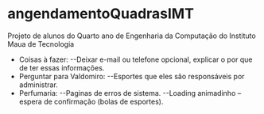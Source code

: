 # angendamentoQuadrasIMT
Projeto de alunos do Quarto ano de Engenharia da Computação do Instituto Maua de Tecnologia

- Coisas à fazer:
--Deixar e-mail ou telefone opcional, explicar o por que de ter essas informações.
- Perguntar para Valdomiro:
--Esportes que eles são responsáveis por administrar.
- Perfumaria:
--Paginas de erros de sistema.
--Loading animadinho – espera de confirmação (bolas de esportes). 
